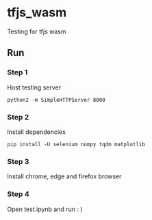# tfjs_wasm
Testing for tfjs wasm

## Run
### Step 1
Host testing server
```
python2 -m SimpleHTTPServer 8000
```
### Step 2
Install dependencies
```
pip install -U selenium numpy tqdm matplotlib
```
### Step 3
Install chrome, edge and firefox browser
### Step 4
Open test.ipynb and run : )
